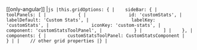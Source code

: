 [[only-angular]]
|```js
|this.gridOptions: {
|    sideBar: {
|        toolPanels: [
|            {
|                id: 'customStats',
|                labelDefault: 'Custom Stats',
|                labelKey: 'customStats',
|                iconKey: 'custom-stats',
|                component: 'customStatsToolPanel',
|            }
|        ]
|    },
|    components: {
|        customStatsToolPanel: CustomStatsComponent
|    }
|
|    // other grid properties
|}
|```
